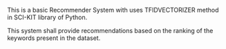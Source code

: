 This is a basic Recommender System with uses TFIDVECTORIZER method in SCI-KIT library of Python.

This system shall provide recommendations based on the ranking of the keywords present in the dataset.
